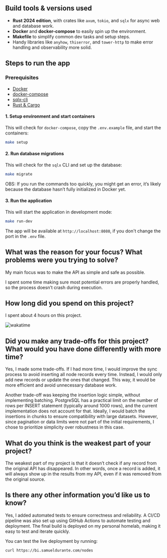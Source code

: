 ## Build tools & versions used

- **Rust 2024 edition**, with crates like `axum`, `tokio`, and `sqlx` for async web and database work.
- **Docker** and **docker-compose** to easily spin up the environment.
- **Makefile** to simplify common dev tasks and setup steps.
- Handy libraries like `anyhow`, `thiserror`, and `tower-http` to make error handling and observability more solid.

## Steps to run the app

### Prerequisites

- [Docker](https://www.docker.com/)
- [docker-compose](https://docs.docker.com/compose/)
- [sqlx-cli](https://crates.io/crates/sqlx-cli)
- [Rust & Cargo](https://www.rust-lang.org/tools/install)

#### 1. Setup environment and start containers

This will check for `docker-compose`, copy the `.env.example` file, and start the containers:

```bash
make setup
```

#### 2. Run database migrations

This will check for the `sqlx` CLI and set up the database:

```bash
make migrate
```

OBS: If you run the commands too quickly, you might get an error, it’s likely because the database hasn’t fully initialized in Docker yet.

#### 3. Run the application

This will start the application in development mode:

```bash
make run-dev
```

The app will be available at `http://localhost:8080`, if you don't change the port in the `.env` file.

## What was the reason for your focus? What problems were you trying to solve?

My main focus was to make the API as simple and safe as possible.

I spent some time making sure most potential errors are properly handled, so the process doesn’t crash during execution.

## How long did you spend on this project?

I spent about 4 hours on this project.

![wakatime](https://files.catbox.moe/3irv6w.png)

## Did you make any trade-offs for this project? What would you have done differently with more time?

Yes, I made some trade-offs. If I had more time, I would improve the sync process to avoid inserting all node records
every time. Instead, I would only add new records or update the ones that changed. This way, it would be more efficient
and avoid unnecessary database work.

Another trade-off was keeping the insertion logic simple, without implementing batching. PostgreSQL has a practical limit
on the number of rows per INSERT statement (typically around 1000 rows), and the current implementation does not account for that.
Ideally, I would batch the insertions in chunks to ensure compatibility with large datasets. However, since pagination or data
limits were not part of the initial requirements, I chose to prioritize simplicity over robustness in this case.

## What do you think is the weakest part of your project?

The weakest part of my project is that it doesn’t check if any record from the original API has disappeared. In other
words, once a record is added, it will always show up in the results from my API, even if it was removed from the
original source.

## Is there any other information you’d like us to know?

Yes, I added automated tests to ensure correctness and reliability. A CI/CD pipeline was also set up using GitHub Actions to automate testing and
deployment. The final build is deployed on my personal homelab, making it easy to test and iterate quickly.

You can test the live deployment by running:

```bash
curl https://bi.samueldurante.com/nodes
```

